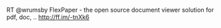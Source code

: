 <!--
id: 1522018456
link: http://kevinisom.info/post/1522018456/rt-wrumsby-flexpaper-the-open-source-document
slug: rt-wrumsby-flexpaper-the-open-source-document
date: Tue Nov 09 2010 16:56:31 GMT+1300 (NZDT)
raw: {"blog_name":"kevinisom","id":1522018456,"post_url":"http://kevinisom.info/post/1522018456/rt-wrumsby-flexpaper-the-open-source-document","slug":"rt-wrumsby-flexpaper-the-open-source-document","type":"text","date":"2010-11-09 03:56:31 GMT","timestamp":1289274991,"state":"published","format":"html","reblog_key":"lBHsKZYy","tags":[],"short_url":"http://tmblr.co/Zw68Yy1Qk2YO","highlighted":[],"feed_item":"http://twitter.com/kev_nz/statuses/1753455219712000","from_feed_id":"650289","note_count":0,"title":null,"body":"<p>RT @wrumsby FlexPaper - the open source document viewer solution for pdf, doc, .. <a href=\"http://ff.im/-tnXk6\" target=\"_blank\">http://ff.im/-tnXk6</a></p>"}
publish: 2010-11-09
tags: 
title: null
-->


RT @wrumsby FlexPaper - the open source document viewer solution for
pdf, doc, .. <http://ff.im/-tnXk6>


